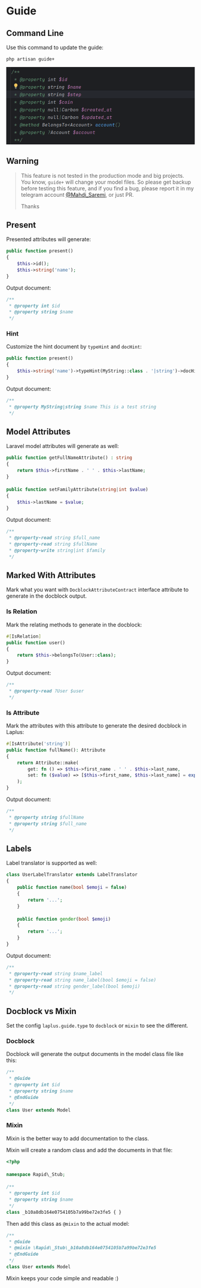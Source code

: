 # Guide

## Command Line

Use this command to update the guide:

```shell
php artisan guide+
```

![Generated Docblock](screen_guide.png)


## Warning

> This feature is not tested in the production mode
> and big projects.
> You know, `guide+` will change your model files.
> So please get backup before testing this feature, and
> if you find a bug, please report it in my telegram account
> [@Mahdi_Saremi](https://t.me/Mahdi_Saremi), or just PR.
> 
> Thanks

## Present

Presented attributes will generate:

```php
public function present()
{
    $this->id();
    $this->string('name');
}
```

Output document:

```php
/**
 * @property int $id
 * @property string $name
 */
```

### Hint

Customize the hint document by `typeHint` and `docHint`:

```php
public function present()
{
    $this->string('name')->typeHint(MyString::class . '|string')->docHint('This is a test string');
}
```

Output document:

```php
/**
 * @property MyString|string $name This is a test string
 */
```


## Model Attributes

Laravel model attributes will generate as well:

```php
public function getFullNameAttribute() : string
{
    return $this->firstName . ' ' . $this->lastName;
}

public function setFamilyAttribute(string|int $value)
{
    $this->lastName = $value;
}
```

Output document:

```php
/**
 * @property-read string $full_name
 * @property-read string $fullName
 * @property-write string|int $family
 */
```


## Marked With Attributes

Mark what you want with `DocblockAttributeContract` interface attribute to
generate in the docblock output.

### Is Relation

Mark the relating methods to generate in the docblock:

```php
#[IsRelation]
public function user()
{
    return $this->belongsTo(User::class);
}
```

Output document:

```php
/**
 * @property-read ?User $user
 */
```

### Is Attribute

Mark the attributes with this attribute to generate the desired docblock in Laplus:

```php
#[IsAttribute('string')]
public function fullName(): Attribute
{
    return Attribute::make(
        get: fn () => $this->first_name . ' ' . $this->last_name,
        set: fn ($value) => [$this->first_name, $this->last_name] = explode(' ', $value, 2),
    );
}
```

Output document:

```php
/**
 * @property string $fullName
 * @property string $full_name
 */
```

## Labels

Label translator is supported as well:

```php
class UserLabelTranslator extends LabelTranslator
{
    public function name(bool $emoji = false)
    {
        return '...';
    }
    
    public function gender(bool $emoji)
    {
        return '...';
    }
}
```

Output document:

```php
/**
 * @property-read string $name_label
 * @property-read string name_label(bool $emoji = false)
 * @property-read string gender_label(bool $emoji)
 */
```

## Docblock vs Mixin

Set the config `laplus.guide.type` to `docblock` or `mixin`
to see the different.

### Docblock

Docblock will generate the output documents in the model
class file like this:

```php
/**
 * @Guide
 * @property int $id
 * @property string $name
 * @EndGuide
 */
class User extends Model
```

### Mixin

Mixin is the better way to add documentation to the class.

Mixin will create a random class and add the documents in
that file:

```php
<?php

namespace Rapid\_Stub;

/**
 * @property int $id
 * @property string $name
 */
class _b10a8db164e0754105b7a99be72e3fe5 { }
```

Then add this class as `@mixin` to the actual model:

```php
/**
 * @Guide
 * @mixin \Rapid\_Stub\_b10a8db164e0754105b7a99be72e3fe5
 * @EndGuide
 */
class User extends Model
```

Mixin keeps your code simple and readable :)
